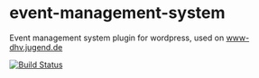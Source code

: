 event-management-system
=======================

Event management system plugin for wordpress, used on www-dhv.jugend.de

[![Build Status](https://travis-ci.org/SchwarzwaldFalke/event_management_system.svg?branch=master)](https://travis-ci.org/SchwarzwaldFalke/event_management_system)
